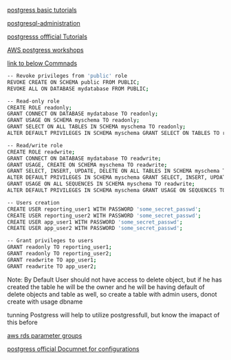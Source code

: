 

[postgress basic tutorials](https://www.postgresqltutorial.com/)

[postgresql-administration](https://www.postgresqltutorial.com/postgresql-administration/)


[postgresss offficial Tutorials](https://www.postgresql.org/docs/online-resources/)



[AWS postgress workshops](https://catalog.us-east-1.prod.workshops.aws/workshops/2a5fc82d-2b5f-4105-83c2-91a1b4d7abfe/en-US/4-advanced)

[link to below Commnads](https://aws.amazon.com/blogs/database/managing-postgresql-users-and-roles/)
```bash
-- Revoke privileges from 'public' role
REVOKE CREATE ON SCHEMA public FROM PUBLIC;
REVOKE ALL ON DATABASE mydatabase FROM PUBLIC;

-- Read-only role
CREATE ROLE readonly;
GRANT CONNECT ON DATABASE mydatabase TO readonly;
GRANT USAGE ON SCHEMA myschema TO readonly;
GRANT SELECT ON ALL TABLES IN SCHEMA myschema TO readonly;
ALTER DEFAULT PRIVILEGES IN SCHEMA myschema GRANT SELECT ON TABLES TO readonly;

-- Read/write role
CREATE ROLE readwrite;
GRANT CONNECT ON DATABASE mydatabase TO readwrite;
GRANT USAGE, CREATE ON SCHEMA myschema TO readwrite;
GRANT SELECT, INSERT, UPDATE, DELETE ON ALL TABLES IN SCHEMA myschema TO readwrite;
ALTER DEFAULT PRIVILEGES IN SCHEMA myschema GRANT SELECT, INSERT, UPDATE, DELETE ON TABLES TO readwrite;
GRANT USAGE ON ALL SEQUENCES IN SCHEMA myschema TO readwrite;
ALTER DEFAULT PRIVILEGES IN SCHEMA myschema GRANT USAGE ON SEQUENCES TO readwrite;

-- Users creation
CREATE USER reporting_user1 WITH PASSWORD 'some_secret_passwd';
CREATE USER reporting_user2 WITH PASSWORD 'some_secret_passwd';
CREATE USER app_user1 WITH PASSWORD 'some_secret_passwd';
CREATE USER app_user2 WITH PASSWORD 'some_secret_passwd';

-- Grant privileges to users
GRANT readonly TO reporting_user1;
GRANT readonly TO reporting_user2;
GRANT readwrite TO app_user1;
GRANT readwrite TO app_user2;
```


Note: By Default User should not have access to delete object, but if he has created the table he will be the owner and he will be having default of delete objects and table as well, so create a table with admin users, donot create with usage dbname 


tunning Postgress will help to utilize postgressfull, but know the imapact of this before 

[aws rds parameter groups](https://docs.aws.amazon.com/pdfs/prescriptive-guidance/latest/tuning-postgresql-parameters/tuning-postgresql-parameters.pdf)


[postgress official Documnet for configurations](https://www.postgresql.org)
